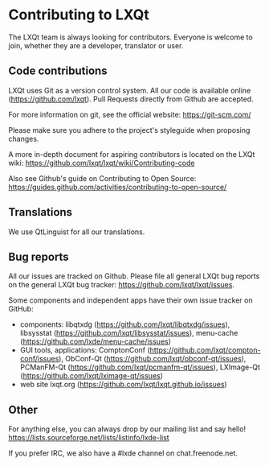Contributing to LXQt
====================

The LXQt team is always looking for contributors. Everyone is welcome to join,
whether they are a developer, translator or user.


Code contributions
------------------

LXQt uses Git as a version control system. All our code is available online (https://github.com/lxqt).
Pull Requests directly from Github are accepted.

For more information on git, see the official website:
  https://git-scm.com/

Please make sure you adhere to the project's styleguide when proposing changes.

A more in-depth document for aspiring contributors is located on the LXQt wiki:
  https://github.com/lxqt/lxqt/wiki/Contributing-code

Also see Github's guide on Contributing to Open Source:
  https://guides.github.com/activities/contributing-to-open-source/


Translations
------------

We use QtLinguist for all our translations.


Bug reports
-----------

All our issues are tracked on Github.
Please file all general LXQt bug reports on the general LXQt bug tracker:
  https://github.com/lxqt/lxqt/issues.

Some components and independent apps have their own issue tracker on GitHub:
* components: libqtxdg (https://github.com/lxqt/libqtxdg/issues),
  libsysstat (https://github.com/lxqt/libsysstat/issues),
  menu-cache (https://github.com/lxde/menu-cache/issues)
* GUI tools, applications: ComptonConf (https://github.com/lxqt/compton-conf/issues),
  ObConf-Qt (https://github.com/lxqt/obconf-qt/issues),
  PCManFM-Qt (https://github.com/lxqt/pcmanfm-qt/issues),
  LXImage-Qt (https://github.com/lxqt/lximage-qt/issues)
* web site lxqt.org (https://github.com/lxqt/lxqt.github.io/issues)


Other
-----

For anything else, you can always drop by our mailing list and say hello!
  https://lists.sourceforge.net/lists/listinfo/lxde-list

If you prefer IRC, we also have a #lxde channel on chat.freenode.net.
